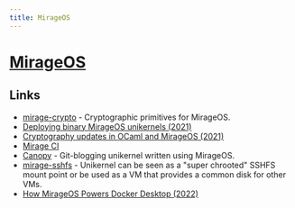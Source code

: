 ```yaml
---
title: MirageOS
---
```


# [MirageOS](https://mirage.io/)

## Links

- [mirage-crypto](https://github.com/mirage/mirage-crypto) - Cryptographic primitives for MirageOS.
- [Deploying binary MirageOS unikernels (2021)](https://hannes.robur.coop/Posts/Deploy)
- [Cryptography updates in OCaml and MirageOS (2021)](https://hannes.robur.coop/Posts/EC)
- [Mirage CI](https://github.com/ocurrent/mirage-ci)
- [Canopy](https://github.com/Engil/Canopy) - Git-blogging unikernel written using MirageOS.
- [mirage-sshfs](https://github.com/palainp/mirage-sshfs) - Unikernel can be seen as a "super chrooted" SSHFS mount point or be used as a VM that provides a common disk for other VMs.
- [How MirageOS Powers Docker Desktop (2022)](https://mirage.io/blog/2022-04-06.vpnkit)

